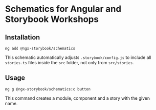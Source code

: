 # Schematics for Angular and Storybook Workshops

## Installation

```shell script
ng add @ngx-storybook/schematics
```

This schematic automatically adjusts `.storybook/config.js` to include all `stories.ts` files inside the `src` folder, not only from `src/stories`.

## Usage

```shell script
ng g @ngx-storybook/schematics:c button
```

This command creates a module, component and a story with the given name.
